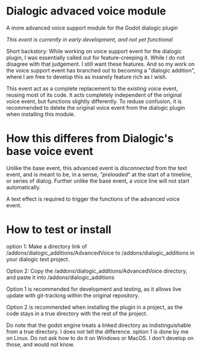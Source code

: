 # Dialogic advaced voice module
 A more advanced voice support module for the Godot dialogic plugin
 
 *This event is currently in early development, and not yet functional*
 
Short backstory:
 While working on voice support event for the dialogic plugin, I was essentially called out for feature-creeping it.
 While I do not disagree with that judgement. I still want these features.
 And so my work on the voice support event has branched out to becoming a "dialogic addition", where I am free to develop this as insanely feature rich as I wish.
 
This event act as a complete replacement to the existing voice event, reusing most of its code. It acts completely independent of the original voice event, but functions slightly differently. To reduse confusion, it is recommended to delete the original voice event from the dialogic plugin when installing this module.

# How this differes from Dialogic's base voice event

Unlike the base event, this advanced event is *disconnected* from the text event, and is meant to be, in a sense, *"preloaded*" at the start of a timeline, or series of dialog.
Further unlike the base event, a voice line will not start automatically.

A text effect is required to trigger the functions of the advanced voice event.

# How to test or install
option 1: Make a directory link of /addons/dialogic_additions/AdvancedVoice to /addons/dialogic_additions in your dialogic test project.

Option 2: Copy the /addons/dialogic_additions/AdvancedVoice directory, and paste it into /addons/dialogic_additions

Option 1 is recommended for development and testing, as it allows live update with git-tracking within the original repository.

Option 2 is recommended when installing the plugin in a project, as the code stays in a true directory with the rest of the project.

Do note that the godot engine treats a linked directory as indistinguishable from a true directory. I does not tell the difference.
option 1 is done by me on Linux. Do not ask how to do it on Windows or MacOS. I don't develop on those, and would not know.

